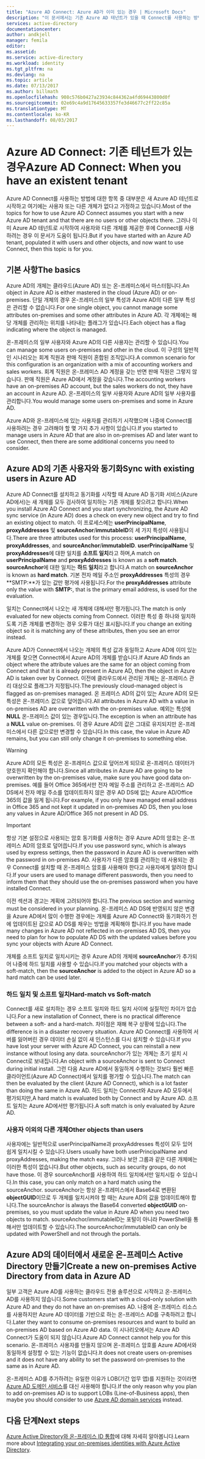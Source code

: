 ```yaml
---
title: "Azure AD Connect: Azure AD가 이미 있는 경우 | Microsoft Docs"
description: "이 문서에서는 기존 Azure AD 테넌트가 있을 때 Connect를 사용하는 방법에 대해 설명합니다."
services: active-directory
documentationcenter: 
author: andkjell
manager: femila
editor: 
ms.assetid: 
ms.service: active-directory
ms.workload: identity
ms.tgt_pltfrm: na
ms.devlang: na
ms.topic: article
ms.date: 07/13/2017
ms.author: billmath
ms.openlocfilehash: 908c576b0427a23934c844362a4fd69443800d0f
ms.sourcegitcommit: 02e69c4a9d17645633357fe3d46677c2ff22c85a
ms.translationtype: MT
ms.contentlocale: ko-KR
ms.lasthandoff: 08/03/2017
---
```

# <a name="azure-ad-connect-when-you-have-an-existent-tenant"></a><span data-ttu-id="01d17-103">Azure AD Connect: 기존 테넌트가 있는 경우</span><span class="sxs-lookup"><span data-stu-id="01d17-103">Azure AD Connect: When you have an existent tenant</span></span>
<span data-ttu-id="01d17-104">Azure AD Connect를 사용하는 방법에 대한 항목 중 대부분은 새 Azure AD 테넌트로 시작하고 여기에는 사용자 또는 다른 개체가 없다고 가정하고 있습니다.</span><span class="sxs-lookup"><span data-stu-id="01d17-104">Most of the topics for how to use Azure AD Connect assumes you start with a new Azure AD tenant and that there are no users or other objects there.</span></span> <span data-ttu-id="01d17-105">그러나 이미 Azure AD 테넌트로 시작하여 사용자와 다른 개체를 제공한 후에 Connect를 사용하려는 경우 이 문서가 도움이 됩니다.</span><span class="sxs-lookup"><span data-stu-id="01d17-105">But if you have started with an Azure AD tenant, populated it with users and other objects, and now want to use Connect, then this topic is for you.</span></span>

## <a name="the-basics"></a><span data-ttu-id="01d17-106">기본 사항</span><span class="sxs-lookup"><span data-stu-id="01d17-106">The basics</span></span>
<span data-ttu-id="01d17-107">Azure AD의 개체는 클라우드(Azure AD) 또는 온-프레미스에서 마스터됩니다.</span><span class="sxs-lookup"><span data-stu-id="01d17-107">An object in Azure AD is either mastered in the cloud (Azure AD) or on-premises.</span></span> <span data-ttu-id="01d17-108">단일 개체의 경우 온-프레미스의 일부 특성과 Azure AD의 다른 일부 특성은 관리할 수 없습니다.</span><span class="sxs-lookup"><span data-stu-id="01d17-108">For one single object, you cannot manage some attributes on-premises and some other attributes in Azure AD.</span></span> <span data-ttu-id="01d17-109">각 개체에는 해당 개체를 관리하는 위치를 나타내는 플래그가 있습니다.</span><span class="sxs-lookup"><span data-stu-id="01d17-109">Each object has a flag indicating where the object is managed.</span></span>

<span data-ttu-id="01d17-110">온-프레미스의 일부 사용자와 Azure AD의 다른 사용자는 관리할 수 있습니다.</span><span class="sxs-lookup"><span data-stu-id="01d17-110">You can manage some users on-premises and other in the cloud.</span></span> <span data-ttu-id="01d17-111">이 구성의 일반적인 시나리오는 회계 직원과 판매 직원이 혼합된 조직입니다.</span><span class="sxs-lookup"><span data-stu-id="01d17-111">A common scenario for this configuration is an organization with a mix of accounting workers and sales workers.</span></span> <span data-ttu-id="01d17-112">회계 직원은 온-프레미스 AD 계정을 갖는 반면 판매 직원은 그렇지 않습니다. 판매 직원은 Azure AD에서 계정을 갖습니다.</span><span class="sxs-lookup"><span data-stu-id="01d17-112">The accounting workers have an on-premises AD account, but the sales workers do not, they have an account in Azure AD.</span></span> <span data-ttu-id="01d17-113">온-프레미스의 일부 사용자와 Azure AD의 일부 사용자를 관리합니다.</span><span class="sxs-lookup"><span data-stu-id="01d17-113">You would manage some users on-premises and some in Azure AD.</span></span>

<span data-ttu-id="01d17-114">Azure AD와 온-프레미스에 있는 사용자를 관리하기 시작했으며 나중에 Connect를 사용하려는 경우 고려해야 할 몇 가지 추가 사항이 있습니다.</span><span class="sxs-lookup"><span data-stu-id="01d17-114">If you started to manage users in Azure AD that are also in on-premises AD and later want to use Connect, then there are some additional concerns you need to consider.</span></span>

## <a name="sync-with-existing-users-in-azure-ad"></a><span data-ttu-id="01d17-115">Azure AD의 기존 사용자와 동기화</span><span class="sxs-lookup"><span data-stu-id="01d17-115">Sync with existing users in Azure AD</span></span>
<span data-ttu-id="01d17-116">Azure AD Connect를 설치하고 동기화를 시작할 때 Azure AD 동기화 서비스(Azure AD에서)는 새 개체를 모두 검사하여 일치하는 기존 개체를 찾으려고 합니다.</span><span class="sxs-lookup"><span data-stu-id="01d17-116">When you install Azure AD Connect and you start synchronizing, the Azure AD sync service (in Azure AD) does a check on every new object and try to find an existing object to match.</span></span> <span data-ttu-id="01d17-117">이 프로세스에는 **userPrincipalName**, **proxyAddresses** 및 **sourceAnchor**/**immutableID**의 세 가지 특성이 사용됩니다.</span><span class="sxs-lookup"><span data-stu-id="01d17-117">There are three attributes used for this process: **userPrincipalName**, **proxyAddresses**, and **sourceAnchor**/**immutableID**.</span></span> <span data-ttu-id="01d17-118">**userPrincipalName** 및 **proxyAddresses**에 대한 일치를 **소프트 일치**라고 하며,</span><span class="sxs-lookup"><span data-stu-id="01d17-118">A match on **userPrincipalName** and **proxyAddresses** is known as a **soft match**.</span></span> <span data-ttu-id="01d17-119">**sourceAnchor**에 대한 일치는 **하드 일치**라고 합니다.</span><span class="sxs-lookup"><span data-stu-id="01d17-119">A match on **sourceAnchor** is known as **hard match**.</span></span> <span data-ttu-id="01d17-120">기본 전자 메일 주소인 **proxyAddresses** 특성의 경우 **SMTP:**가 있는 값만 평가에 사용됩니다.</span><span class="sxs-lookup"><span data-stu-id="01d17-120">For the **proxyAddresses** attribute only the value with **SMTP:**, that is the primary email address, is used for the evaluation.</span></span>

<span data-ttu-id="01d17-121">일치는 Connect에서 나오는 새 개체에 대해서만 평가됩니다.</span><span class="sxs-lookup"><span data-stu-id="01d17-121">The match is only evaluated for new objects coming from Connect.</span></span> <span data-ttu-id="01d17-122">이러한 특성 중 하나와 일치하도록 기존 개체를 변경하는 경우 오류가 대신 표시됩니다.</span><span class="sxs-lookup"><span data-stu-id="01d17-122">If you change an exiting object so it is matching any of these attributes, then you see an error instead.</span></span>

<span data-ttu-id="01d17-123">Azure AD가 Connect에서 나오는 개체의 특성 값과 동일하고 Azure AD에 이미 있는 개체를 찾으면 Connect에서 Azure AD의 개체를 받습니다.</span><span class="sxs-lookup"><span data-stu-id="01d17-123">If Azure AD finds an object where the attribute values are the same for an object coming from Connect and that it is already present in Azure AD, then the object in Azure AD is taken over by Connect.</span></span> <span data-ttu-id="01d17-124">이전에 클라우드에서 관리된 개체는 온-프레미스 관리 대상으로 플래그가 지정됩니다.</span><span class="sxs-lookup"><span data-stu-id="01d17-124">The previously cloud-managed object is flagged as on-premises managed.</span></span> <span data-ttu-id="01d17-125">온 프레미스 AD의 값이 있는 Azure AD의 모든 특성은 온-프레미스 값으로 덮어씁니다.</span><span class="sxs-lookup"><span data-stu-id="01d17-125">All attributes in Azure AD with a value in on-premises AD are overwritten with the on-premises value.</span></span> <span data-ttu-id="01d17-126">예외는 특성에 **NULL** 온-프레미스 값이 있는 경우입니다.</span><span class="sxs-lookup"><span data-stu-id="01d17-126">The exception is when an attribute has a **NULL** value on-premises.</span></span> <span data-ttu-id="01d17-127">이 경우 Azure AD의 값은 그대로 유지되지만 온-프레미스에서 다른 값으로만 변경할 수 있습니다.</span><span class="sxs-lookup"><span data-stu-id="01d17-127">In this case, the value in Azure AD remains, but you can still only change it on-premises to something else.</span></span>

> [!WARNING]
> <span data-ttu-id="01d17-128">Azure AD의 모든 특성은 온-프레미스 값으로 덮어쓰게 되므로 온-프레미스 데이터가 양호한지 확인해야 합니다.</span><span class="sxs-lookup"><span data-stu-id="01d17-128">Since all attributes in Azure AD are going to be overwritten by the on-premises value, make sure you have good data on-premises.</span></span> <span data-ttu-id="01d17-129">예를 들어 Office 365에서만 전자 메일 주소를 관리하고 온-프레미스 AD DS에서 전자 메일 주소를 업데이트하지 않은 경우 AD DS에 없는 Azure AD/Office 365의 값을 잃게 됩니다.</span><span class="sxs-lookup"><span data-stu-id="01d17-129">For example, if you only have managed email address in Office 365 and not kept it updated in on-premises AD DS, then you lose any values in Azure AD/Office 365 not present in AD DS.</span></span>

> [!IMPORTANT]
> <span data-ttu-id="01d17-130">항상 기본 설정으로 사용되는 암호 동기화를 사용하는 경우 Azure AD의 암호는 온-프레미스 AD의 암호로 덮어씁니다.</span><span class="sxs-lookup"><span data-stu-id="01d17-130">If you use password sync, which is always used by express settings, then the password in Azure AD is overwritten with the password in on-premises AD.</span></span> <span data-ttu-id="01d17-131">사용자가 다른 암호를 관리하는 데 사용되는 경우 Connect를 설치할 때 온-프레미스 암호를 사용해야 한다고 사용자에게 알려야 합니다.</span><span class="sxs-lookup"><span data-stu-id="01d17-131">If your users are used to manage different passwords, then you need to inform them that they should use the on-premises password when you have installed Connect.</span></span>

<span data-ttu-id="01d17-132">이전 섹션과 경고는 계획에 고려되어야 합니다.</span><span class="sxs-lookup"><span data-stu-id="01d17-132">The previous section and warning must be considered in your planning.</span></span> <span data-ttu-id="01d17-133">온-프레미스 AD DS에 반영되지 않은 변경을 Azure AD에서 많이 수행한 경우에는 개체를 Azure AD Connect와 동기화하기 전에 업데이트된 값으로 AD DS를 채우는 방법을 계획해야 합니다.</span><span class="sxs-lookup"><span data-stu-id="01d17-133">If you have made many changes in Azure AD not reflected in on-premises AD DS, then you need to plan for how to populate AD DS with the updated values before you sync your objects with Azure AD Connect.</span></span>

<span data-ttu-id="01d17-134">개체를 소프트 일치로 일치시키는 경우 Azure AD의 개체에 **sourceAnchor**가 추가되어 나중에 하드 일치를 사용할 수 있습니다.</span><span class="sxs-lookup"><span data-stu-id="01d17-134">If you matched your objects with a soft-match, then the **sourceAnchor** is added to the object in Azure AD so a hard match can be used later.</span></span>

### <a name="hard-match-vs-soft-match"></a><span data-ttu-id="01d17-135">하드 일치 및 소프트 일치</span><span class="sxs-lookup"><span data-stu-id="01d17-135">Hard-match vs Soft-match</span></span>
<span data-ttu-id="01d17-136">Connect를 새로 설치하는 경우 소프트 일치와 하드 일치 사이에 실질적인 차이가 없습니다.</span><span class="sxs-lookup"><span data-stu-id="01d17-136">For a new installation of Connect, there is no practical difference between a soft- and a hard-match.</span></span> <span data-ttu-id="01d17-137">차이점은 재해 복구 상황에 있습니다.</span><span class="sxs-lookup"><span data-stu-id="01d17-137">The difference is in a disaster recovery situation.</span></span> <span data-ttu-id="01d17-138">Azure AD Connect를 사용하여 서버를 잃어버린 경우 데이터 손실 없이 새 인스턴스를 다시 설치할 수 있습니다.</span><span class="sxs-lookup"><span data-stu-id="01d17-138">If you have lost your server with Azure AD Connect, you can reinstall a new instance without losing any data.</span></span> <span data-ttu-id="01d17-139">sourceAnchor가 있는 개체는 초기 설치 시 Connect로 보내집니다.</span><span class="sxs-lookup"><span data-stu-id="01d17-139">An object with a sourceAnchor is sent to Connect during initial install.</span></span> <span data-ttu-id="01d17-140">그런 다음 Azure AD에서 동일하게 수행하는 것보다 훨씬 빠른 클라이언트(Azure AD Connect)에서 일치를 평가할 수 있습니다.</span><span class="sxs-lookup"><span data-stu-id="01d17-140">The match can then be evaluated by the client (Azure AD Connect), which is a lot faster than doing the same in Azure AD.</span></span> <span data-ttu-id="01d17-141">하드 일치는 Connect와 Azure AD 모두에서 평가되지만,</span><span class="sxs-lookup"><span data-stu-id="01d17-141">A hard match is evaluated both by Connect and by Azure AD.</span></span> <span data-ttu-id="01d17-142">소프트 일치는 Azure AD에서만 평가됩니다.</span><span class="sxs-lookup"><span data-stu-id="01d17-142">A soft match is only evaluated by Azure AD.</span></span>

### <a name="other-objects-than-users"></a><span data-ttu-id="01d17-143">사용자 이외의 다른 개체</span><span class="sxs-lookup"><span data-stu-id="01d17-143">Other objects than users</span></span>
<span data-ttu-id="01d17-144">사용자에는 일반적으로 userPrincipalName과 proxyAddresses 특성이 모두 있어 쉽게 일치시킬 수 있습니다.</span><span class="sxs-lookup"><span data-stu-id="01d17-144">Users usually have both userPrincipalName and proxyAddresses, making the match easy.</span></span> <span data-ttu-id="01d17-145">그러나 보안 그룹과 같은 다른 개체에는 이러한 특성이 없습니다.</span><span class="sxs-lookup"><span data-stu-id="01d17-145">But other objects, such as security groups, do not have those.</span></span> <span data-ttu-id="01d17-146">이 경우 sourceAnchor를 사용하여 하드 일치에서만 일치시킬 수 있습니다.</span><span class="sxs-lookup"><span data-stu-id="01d17-146">In this case, you can only match on a hard match using the sourceAnchor.</span></span> <span data-ttu-id="01d17-147">sourceAnchor는 항상 온-프레미스에서 Base64로 변환된 **objectGUID**이므로 두 개체를 일치시켜야 할 때는 Azure AD의 값을 업데이트해야 합니다.</span><span class="sxs-lookup"><span data-stu-id="01d17-147">The sourceAnchor is always the Base64 converted **objectGUID** on-premises, so you must update the value in Azure AD when you need two objects to match.</span></span> <span data-ttu-id="01d17-148">sourceAnchor/immutableID는 포털이 아니라 PowerShell을 통해서만 업데이트할 수 있습니다.</span><span class="sxs-lookup"><span data-stu-id="01d17-148">The sourceAnchor/immutableID can only be updated with PowerShell and not through the portals.</span></span>

## <a name="create-a-new-on-premises-active-directory-from-data-in-azure-ad"></a><span data-ttu-id="01d17-149">Azure AD의 데이터에서 새로운 온-프레미스 Active Directory 만들기</span><span class="sxs-lookup"><span data-stu-id="01d17-149">Create a new on-premises Active Directory from data in Azure AD</span></span>
<span data-ttu-id="01d17-150">일부 고객은 Azure AD를 사용하는 클라우드 전용 솔루션으로 시작하고 온-프레미스 AD를 사용하지 않습니다.</span><span class="sxs-lookup"><span data-stu-id="01d17-150">Some customers start with a cloud-only solution with Azure AD and they do not have an on-premises AD.</span></span> <span data-ttu-id="01d17-151">나중에 온-프레미스 리소스를 사용하지만 Azure AD 데이터를 기반으로 하는 온-프레미스 AD를 구축하려고 합니다.</span><span class="sxs-lookup"><span data-stu-id="01d17-151">Later they want to consume on-premises resources and want to build an on-premises AD based on Azure AD data.</span></span> <span data-ttu-id="01d17-152">이 시나리오에서는 Azure AD Connect가 도움이 되지 않습니다.</span><span class="sxs-lookup"><span data-stu-id="01d17-152">Azure AD Connect cannot help you for this scenario.</span></span> <span data-ttu-id="01d17-153">온-프레미스 사용자를 만들지 않으며 온-프레미스 암호를 Azure AD에서와 동일하게 설정할 수 있는 기능이 없습니다.</span><span class="sxs-lookup"><span data-stu-id="01d17-153">It does not create users on-premises and it does not have any ability to set the password on-premises to the same as in Azure AD.</span></span>

<span data-ttu-id="01d17-154">온-프레미스 AD를 추가하려는 유일한 이유가 LOB(기간 업무 앱)를 지원하는 것이라면 [Azure AD 도메인 서비스](../../active-directory-domain-services/index.md)를 대신 사용해야 합니다.</span><span class="sxs-lookup"><span data-stu-id="01d17-154">If the only reason why you plan to add on-premises AD is to support LOBs (Line-of-Business apps), then maybe you should consider to use [Azure AD domain services](../../active-directory-domain-services/index.md) instead.</span></span>

## <a name="next-steps"></a><span data-ttu-id="01d17-155">다음 단계</span><span class="sxs-lookup"><span data-stu-id="01d17-155">Next steps</span></span>
<span data-ttu-id="01d17-156">[Azure Active Directory와 온-프레미스 ID 통합](active-directory-aadconnect.md)에 대해 자세히 알아봅니다.</span><span class="sxs-lookup"><span data-stu-id="01d17-156">Learn more about [Integrating your on-premises identities with Azure Active Directory](active-directory-aadconnect.md).</span></span>
